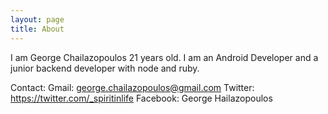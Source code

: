 ```yaml
---
layout: page
title: About
---
```


I am George Chailazopoulos 21 years old.
I am an Android Developer and a junior backend developer with node and ruby.

Contact:
Gmail: george.chailazopoulos@gmail.com
Twitter: https://twitter.com/_spiritinlife
Facebook: George Hailazopoulos

